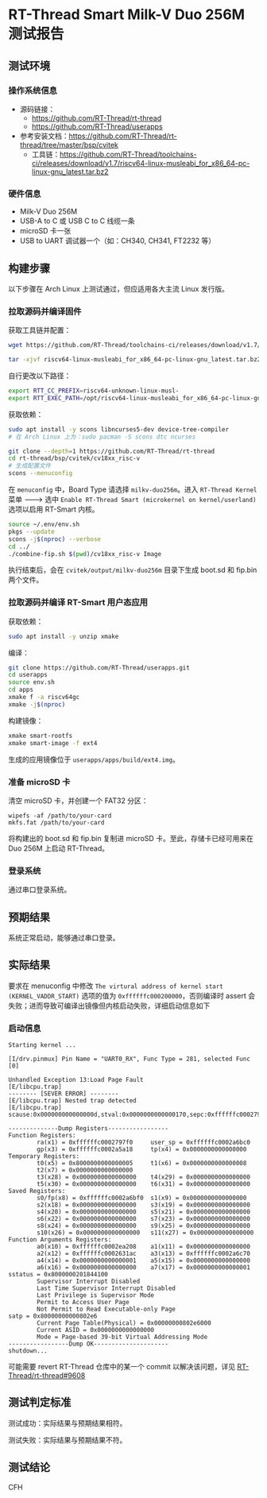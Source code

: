 # RT-Thread Smart Milk-V Duo 256M 测试报告

## 测试环境

### 操作系统信息

- 源码链接：
  - https://github.com/RT-Thread/rt-thread
  - https://github.com/RT-Thread/userapps
- 参考安装文档：https://github.com/RT-Thread/rt-thread/tree/master/bsp/cvitek
   - 工具链：https://github.com/RT-Thread/toolchains-ci/releases/download/v1.7/riscv64-linux-musleabi_for_x86_64-pc-linux-gnu_latest.tar.bz2

### 硬件信息

- Milk-V Duo 256M
- USB-A to C 或 USB C to C 线缆一条
- microSD 卡一张
- USB to UART 调试器一个（如：CH340, CH341, FT2232 等）

## 构建步骤

以下步骤在 Arch Linux 上测试通过，但应适用各大主流 Linux 发行版。

### 拉取源码并编译固件

获取工具链并配置：
```bash
wget https://github.com/RT-Thread/toolchains-ci/releases/download/v1.7/riscv64-linux-musleabi_for_x86_64-pc-linux-gnu_latest.tar.bz2

tar -xjvf riscv64-linux-musleabi_for_x86_64-pc-linux-gnu_latest.tar.bz2
```

自行更改以下路径：
```bash
export RTT_CC_PREFIX=riscv64-unknown-linux-musl-
export RTT_EXEC_PATH=/opt/riscv64-linux-musleabi_for_x86_64-pc-linux-gnu/bin
```

获取依赖：
```bash
sudo apt install -y scons libncurses5-dev device-tree-compiler
# 在 Arch Linux 上为：sudo pacman -S scons dtc ncurses
```

```bash
git clone --depth=1 https://github.com/RT-Thread/rt-thread
cd rt-thread/bsp/cvitek/cv18xx_risc-v
# 生成配置文件
scons --menuconfig
```

在 `menuconfig` 中，Board Type 请选择 `milkv-duo256m`。进入 `RT-Thread Kernel` 菜单 ---> 选中 `Enable RT-Thread Smart (microkernel on kernel/userland)` 选项以启用 RT-Smart 内核。


```bash
source ~/.env/env.sh
pkgs --update
scons -j$(nproc) --verbose
cd ../
./combine-fip.sh $(pwd)/cv18xx_risc-v Image
```

执行结束后，会在 `cvitek/output/milkv-duo256m` 目录下生成 boot.sd 和 fip.bin 两个文件。

### 拉取源码并编译 RT-Smart 用户态应用

获取依赖：
```bash
sudo apt install -y unzip xmake
```

编译：
```bash
git clone https://github.com/RT-Thread/userapps.git
cd userapps
source env.sh
cd apps
xmake f -a riscv64gc
xmake -j$(nproc)
```

构建镜像：
```bash
xmake smart-rootfs
xmake smart-image -f ext4 
```
生成的应用镜像位于 `userapps/apps/build/ext4.img`。

### 准备 microSD 卡

清空 microSD 卡，并创建一个 FAT32 分区：
```shell
wipefs -af /path/to/your-card
mkfs.fat /path/to/your-card
```
将构建出的 boot.sd 和 fip.bin 复制进 microSD 卡。至此，存储卡已经可用来在 Duo 256M 上启动 RT-Thread。

### 登录系统

通过串口登录系统。

## 预期结果

系统正常启动，能够通过串口登录。

## 实际结果

要求在 menuconfig 中修改 `The virtural address of kernel start (KERNEL_VADDR_START)` 选项的值为 `0xffffffc000200000`，否则编译时 assert 会失败；进而导致可编译出镜像但内核启动失败，详细启动信息如下

### 启动信息

```log
Starting kernel ...

[I/drv.pinmux] Pin Name = "UART0_RX", Func Type = 281, selected Func [0]

Unhandled Exception 13:Load Page Fault
[E/libcpu.trap] 
-------- [SEVER ERROR] --------
[E/libcpu.trap] Nested trap detected
[E/libcpu.trap] scause:0x000000000000000d,stval:0x0000000000000170,sepc:0xffffffc0002797f8

--------------Dump Registers-----------------
Function Registers:                                                                   
        ra(x1) = 0xffffffc0002797f0     user_sp = 0xffffffc0002a6bc0                  
        gp(x3) = 0xffffffc0002a5a18     tp(x4) = 0x0000000000000000                   
Temporary Registers:                                                                  
        t0(x5) = 0x8000000000000005     t1(x6) = 0x0000000000000008                   
        t2(x7) = 0x0000000000000000
        t3(x28) = 0x0000000000000000    t4(x29) = 0x0000000000000000
        t5(x30) = 0x0000000000000000    t6(x31) = 0x0000000000000000
Saved Registers:
        s0/fp(x8) = 0xffffffc0002a6bf0  s1(x9) = 0x0000000000000000
        s2(x18) = 0x0000000000000000    s3(x19) = 0x0000000000000000
        s4(x20) = 0x0000000000000000    s5(x21) = 0x0000000000000000
        s6(x22) = 0x0000000000000000    s7(x23) = 0x0000000000000000
        s8(x24) = 0x0000000000000000    s9(x25) = 0x0000000000000000
        s10(x26) = 0x0000000000000000   s11(x27) = 0x0000000000000000
Function Arguments Registers:
        a0(x10) = 0xffffffc0002ea208    a1(x11) = 0x0000000000000000
        a2(x12) = 0xffffffc0002631ac    a3(x13) = 0xffffffc0002a6c70
        a4(x14) = 0x0000000000000001    a5(x15) = 0x0000000000000000
        a6(x16) = 0x0000000000000000    a7(x17) = 0x0000000000000001
sstatus = 0x8000000201844100
        Supervisor Interrupt Disabled
        Last Time Supervisor Interrupt Disabled
        Last Privilege is Supervisor Mode
        Permit to Access User Page
        Not Permit to Read Executable-only Page
satp = 0x80000000000802e6
        Current Page Table(Physical) = 0x00000000802e6000
        Current ASID = 0x0000000000000000
        Mode = Page-based 39-bit Virtual Addressing Mode
-----------------Dump OK---------------------
shutdown...
```

可能需要 revert RT-Thread 仓库中的某一个 commit 以解决该问题，详见 [RT-Thread/rt-thread#9608](https://github.com/RT-Thread/rt-thread/issues/9608)

## 测试判定标准

测试成功：实际结果与预期结果相符。

测试失败：实际结果与预期结果不符。

## 测试结论

CFH